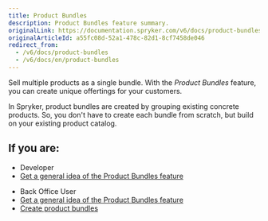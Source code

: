 ```yaml
---
title: Product Bundles
description: Product Bundles feature summary.
originalLink: https://documentation.spryker.com/v6/docs/product-bundles
originalArticleId: a55fc08d-52a1-478c-82d1-8cf7458de046
redirect_from:
  - /v6/docs/product-bundles
  - /v6/docs/en/product-bundles
---
```


Sell multiple products as a single bundle. With the *Product Bundles* feature, you can create unique offertings for your customers. 

In Spryker, product bundles are created by grouping existing concrete products. So, you don't have to create each bundle from scratch, but build on your existing product catalog. 

## If you are:

<div class="mr-container">
    <div class="mr-list-container">
        <!-- col1 -->
        <div class="mr-col">
            <ul class="mr-list mr-list-green">
                <li class="mr-title">Developer</li>
                <li><a href="https://documentation.spryker.com/docs/product-bundles-feature-overview" class="mr-link">Get a general idea of the Product Bundles feature</a></li>
            </ul>
        </div>
        <!-- col2 -->
        <div class="mr-col">
            <ul class="mr-list mr-list-blue">
                <li class="mr-title"> Back Office User</li>
                <li><a href="https://documentation.spryker.com/docs/product-bundles-feature-overview" class="mr-link">Get a general idea of the Product Bundles feature</a></li>
                <li><a href="https://documentation.spryker.com/docs/creating-product-bundles" class="mr-link">Create product bundles</a></li>
            </ul>
        </div>
    </div>
</div>

